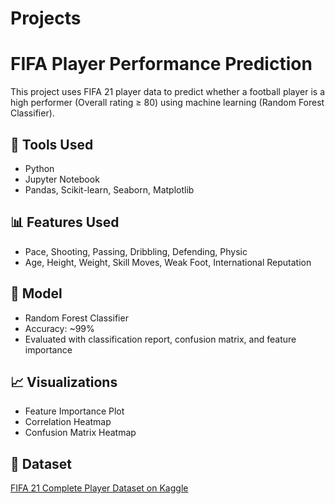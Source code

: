 # Projects

# FIFA Player Performance Prediction

This project uses FIFA 21 player data to predict whether a football player is a high performer (Overall rating ≥ 80) using machine learning (Random Forest Classifier).

## 🔧 Tools Used
- Python
- Jupyter Notebook
- Pandas, Scikit-learn, Seaborn, Matplotlib

## 📊 Features Used
- Pace, Shooting, Passing, Dribbling, Defending, Physic
- Age, Height, Weight, Skill Moves, Weak Foot, International Reputation

## 🧠 Model
- Random Forest Classifier
- Accuracy: ~99%
- Evaluated with classification report, confusion matrix, and feature importance

## 📈 Visualizations
- Feature Importance Plot
- Correlation Heatmap
- Confusion Matrix Heatmap

## 📁 Dataset
[FIFA 21 Complete Player Dataset on Kaggle](https://www.kaggle.com/datasets/stefanoleone992/fifa-21-complete-player-dataset)
